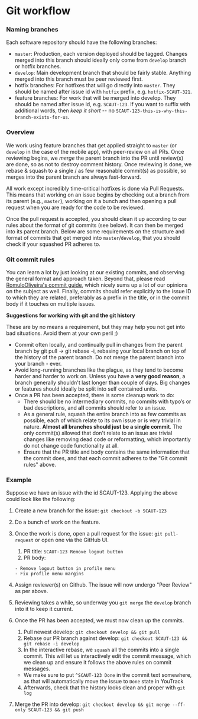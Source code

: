 # Git workflow

### Naming branches
Each software repository should have the following branches:

* `master`: Production, each version deployed should be tagged. Changes merged into this branch should ideally only come from `develop` branch or hotfix branches.
* `develop`: Main development branch that should be fairly stable. Anything merged into this branch must be peer reviewed first.
* hotfix branches: For hotfixes that will go directly into `master`. They should be named after issue id with `hotfix` prefix, e.g. `hotfix-SCAUT-321`.
* feature branches: For work that will be merged into develop. They should be named after issue id, e.g. `SCAUT-123`. If you want to suffix with additional words, then _keep it short_ -- no `SCAUT-123-this-is-why-this-branch-exists-for-us`.

### Overview

We work using feature branches that get applied straight to `master` (or `develop` in the case of the mobile app), with 
peer-review on all PRs. Once reviewing begins, we _merge_ the parent branch into the PR until review(s) are done, so as 
not to destroy comment history. Once reviewing is done, we rebase & squash to a single / as few reasonable commit(s) as
possible, so merges into the parent branch are always fast-forward.

All work except incredibly time-critical hotfixes is done via Pull Requests. This means that working on an issue begins by
checking out a branch from its parent (e.g., `master`), working on it a bunch and then opening a pull request when you are
ready for the code to be reviewed.

Once the pull request is accepted, you should clean it up according to our rules about the format of git commits (see 
below). It can then be merged into its parent branch. Below are some requirements on the structure and format of commits
that get merged into `master`/`develop`, that you should check if your squashed PR adheres to.

### Git commit rules

You can learn a lot by just looking at our existing commits, and observing the general format and approach taken. Beyond
that, please read [RomuloOliveira's commit guide](https://github.com/RomuloOliveira/commit-messages-guide), which nicely
sums up a lot of our opinions on the subject as well. Finally, commits should refer explicitly to the issue ID to which they
are related, preferably as a prefix in the title, or in the commit body if it touches on multiple issues.

**Suggestions for working with git and the git history**

These are by no means a requirement, but they may help you not get into bad situations. Avoid them at your own peril ;)

* Commit often locally, and continually pull in changes from the parent branch by git pull → git rebase -i, rebasing your local branch on top of the history of the parent branch. Do not merge the parent branch into your branch - ever.
* Avoid long-running branches like the plague, as they tend to become harder and harder to work on. Unless you have a **very good reason**, a branch generally shouldn't last longer than couple of days. Big changes or features should ideally be split into self contained units.
* Once a PR has been accepted, there is some cleanup work to do:
    * There should be no intermediary commits, no commits with typo’s or bad descriptions, and **all** commits should refer to an issue.
    * As a general rule, squash the entire branch into as few commits as possible, each of which relate to its own issue or is very trivial in nature. **Almost all branches should just be a single commit**. The only commit(s) allowed that don't relate to an issue are trivial changes like removing dead code or reformatting, which importantly do not change code functionality at all.
    * Ensure that the PR title and body contains the same information that the commit does, and that each commit adheres to the "Git commit rules" above.

### Example
Suppose we have an issue with the id SCAUT-123. Applying the above could look like the following:

1. Create a new branch for the issue: `git checkout -b SCAUT-123`
2. Do a bunch of work on the feature.
3. Once the work is done, open a pull request for the issue: `git pull-request` or open one via the GitHub UI.
    1. PR title: `SCAUT-123 Remove logout button`
    2. PR body:
    
    ```
    - Remove logout button in profile menu
    - Fix profile menu margins
    ```
4. Assign reviewer(s) on Github. The issue will now undergo "Peer Review" as per above.
5. Reviewing takes a while, so underway you `git merge` the `develop` branch into it to keep it current.
6. Once the PR has been accepted, we must now clean up the commits.
    1. Pull newest develop: `git checkout develop && git pull`
    2. Rebase our PR branch against develop: `git checkout SCAUT-123 && git rebase -i develop`
    3. In the interactive rebase, we `squash` all the commits into a single commit. This will let us interactively edit the commit message, which we clean up and ensure it follows the above rules on commit messages.
      - We make sure to put `^SCAUT-123 Done` in the commit text somewhere, as that will automatically move the issue to `Done` state in YouTrack
    4. Afterwards, check that the history looks clean and proper with `git log`
6. Merge the PR into develop: `git checkout develop && git merge --ff-only SCAUT-123 && git push`
